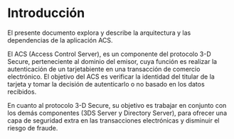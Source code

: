 # Introducción

El presente documento explora y describe la arquitectura y las dependencias de la aplicación ACS.

El ACS (Access Control Server), es un componente del protocolo 3-D Secure, perteneciente al dominio del emisor, cuya función es realizar la autenticación de un tarjetabiente en una transacción de comercio electrónico. El objetivo del ACS es verificar la identidad del titular de la tarjeta y tomar la decisión de autenticarlo o no basado en los datos recibidos.

En cuanto al protocolo 3-D Secure, su objetivo es trabajar en conjunto con los demás componentes (3DS Server y Directory Server), para ofrecer una capa de seguridad extra en las transacciones electrónicas y disminuir el riesgo de fraude.